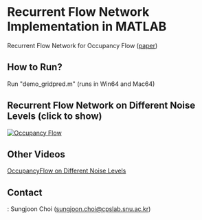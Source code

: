 # Recurrent Flow Network Implementation in MATLAB
Recurrent Flow Network for Occupancy Flow ([paper](http://cpslab.snu.ac.kr/publications/papers/2016_IROS_OccFlow.pdf))

## How to Run?
Run "demo_gridpred.m" 
(runs in Win64 and Mac64)

## Recurrent Flow Network on Different Noise Levels (click to show)
[![Occupancy Flow](http://img.youtube.com/vi/twR3wYjwLrM/0.jpg)](https://www.youtube.com/watch?v=twR3wYjwLrM "Everything Is AWESOME")

## Other Videos
[OccupancyFlow on Different Noise Levels](https://www.youtube.com/playlist?list=PLtWMojn4UVnyP3HTiRFBxGbZ6lShB16E7)

## Contact
: Sungjoon Choi (sungjoon.choi@cpslab.snu.ac.kr)
